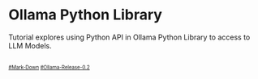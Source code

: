# Ollama Python Library
Tutorial explores  using Python API in Ollama Python Library to access to LLM Models.
##

##

##

<sub><sub>
[#Mark-Down](https://daringfireball.net/projects/markdown/)
[#Ollama-Release-0.2](https://github.com/ollama/ollama/releases/tag/v0.2.0)
